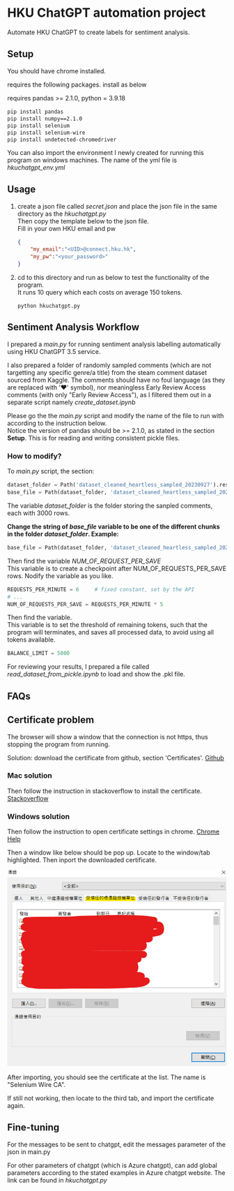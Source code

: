 # HKU ChatGPT automation project

Automate HKU ChatGPT to create labels for sentiment analysis.

## Setup

You should have chrome installed.

requires the following packages. install as below

requires pandas >= 2.1.0, python = 3.9.18

```
pip install pandas
pip install numpy==2.1.0
pip install selenium
pip install selenium-wire
pip install undetected-chromedriver
```

You can also import the environment I newly created for running this program on windows machines. The name of the yml file is _hkuchatgpt_env.yml_

## Usage

1. create a json file called _secret.json_ and place the json file in the same directory as the _hkuchatgpt.py_  
Then copy the template below to the json file.  
Fill in your own HKU email and pw

    ```json
    {
        "my_email":"<UID>@connect.hku.hk",
        "my_pw":"<your_password>"
    }
    ```

2. cd to this directory and run as below to test the functionality of the program.  
It runs 10 query which each costs on average 150 tokens.

    ```
    python hkuchatgpt.py
    ```

## Sentiment Analysis Workflow

I prepared a _main.py_ for running sentiment analysis labelling automatically using HKU ChatGPT 3.5 service.

I also prepared a folder of randomly sampled comments (which are not targetting any specific genre/a title) from the steam comment dataset sourced from Kaggle. The comments should have no foul language (as they are replaced with '♥' symbol), nor meaningless Early Review Access comments (with only "Early Review Access"), as I filtered them out in a separate script namely _create_dataset.ipynb_

Please go the the _main.py_ script and modify the name of the file to run with according to the instruction below.  
Notice the version of pandas should be >= 2.1.0, as stated in the section **Setup**. This is for reading and writing consistent pickle files.

### How to modify?

To _main.py_ script, the section:

```python
dataset_folder = Path('dataset_cleaned_heartless_sampled_20230927').resolve()
base_file = Path(dataset_folder, 'dataset_cleaned_heartless_sampled_20230927_chunk_000.pkl').resolve()
```

The variable _dataset_folder_ is the folder storing the sanpled comments, each with 3000 rows.

**Change the string of _base_file_ variable to be one of the different chunks in the folder _dataset_folder_. Example:**

```python
base_file = Path(dataset_folder, 'dataset_cleaned_heartless_sampled_20230927_chunk_001.pkl').resolve()
```

Then find the variable _NUM_OF_REQUEST_PER_SAVE_  
This variable is to create a checkpoint after NUM_OF_REQUESTS_PER_SAVE rows. Nodify the variable as you like.

```python
REQUESTS_PER_MINUTE = 6     # fixed constant, set by the API
# ...
NUM_OF_REQUESTS_PER_SAVE = REQUESTS_PER_MINUTE * 5
```

Then find the variable.  
This variable is to set the threshold of remaining tokens, such that the program will terminates, and saves all processed data, to avoid using all tokens available.

```python
BALANCE_LIMIT = 5000
```

For reviewing your results, I prepared a file called _read_dataset_from_pickle.ipynb_ to load and show the .pkl file.

## FAQs

## Certificate problem

The browser will show a window that the connection is not https, thus stopping the program from running.

Solution: download the certificate from github, section 'Certificates'. [Github](https://github.com/wkeeling/selenium-wire)  

### Mac solution
Then follow the instruction in stackoverflow to install the certificate.
[Stackoverflow](https://stackoverflow.com/questions/72201652/selenium-wire-your-connection-is-not-secure)

### Windows solution
Then follow the instruction to open certificate settings in chrome. [Chrome Help](https://support.google.com/chrome/answer/95617?visit_id=638315579362582898-249855116&p=root_store&rd=1#root_store&zippy=%2Cmanage-device-certificates-on-mac-windows)

Then a window like below should be pop up. Locate to the window/tab highlighted. Then inport the downloaded certificate.

![certificate_win_pic_01](pic/certificate_win_pic_01.png)

After importing, you should see the certificate at the list. The name is "Selenium Wire CA".

If still not working, then locate to the third tab, and import the certificate again.

## Fine-tuning

For the messages to be sent to chatgpt, edit the messages parameter of the json in main.py

For other parameters of chatgpt (which is Azure chatgpt), can add global parameters according to the stated examples in Azure chatgpt website. The link can be found in _hkuchatgpt.py_
